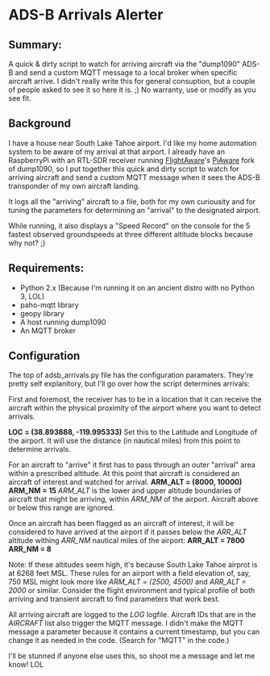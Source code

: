 # ADS-B Arrivals Alerter
## Summary:
A quick & dirty script to watch for arriving aircraft via the "dump1090" ADS-B and send a custom MQTT message to a local broker when specific aircraft arrive.  I didn't really write this for general consuption, but a couple of people asked to see it so here it is.  ;)  No warranty, use or modify as you see fit.

## Background
I have a house near South Lake Tahoe airport.  I'd like my home automation system to be aware of my arrival at that airport.  I already have an RaspberryPi with an RTL-SDR receiver running [FlightAware](https://www.flightaware.com/)'s [PiAware](https://flightaware.com/adsb/piaware/) fork of dump1090, so I put together this quick and dirty script to watch for arriving aircraft and send a custom MQTT message when it sees the ADS-B transponder of my own aircraft landing.

It logs all the "arriving" aircraft to a file, both for my own curiousity and for tuning the parameters for determining an "arrival" to the designated airport.

While running, it also displays a "Speed Record" on the console for the 5 fastest observed groundspeeds at three different altitude blocks because why not?  ;)

## Requirements:
- Python 2.x  (Because I'm running it on an ancient distro with no Python 3, LOL)
- paho-mqtt library
- geopy library
- A host running dump1090
- An MQTT broker

## Configuration
The top of adsb_arrivals.py file has the configuration paramaters.  They're pretty self explanitory, but I'll go over how the script determines arrivals:

First and foremost, the receiver has to be in a location that it can receive the aircraft within the physical proximity of the airport where you want to detect arrivals.

**LOC = (38.893888, -119.995333)** 
Set this to the Latitude and Longitude of the airport.  It will use the distance (in nautical miles) from this point to determine arrivals.

For an aircraft to "arrive" it first has to pass through an outer "arrival" area within a prescribed altitude.  At this point that aircraft is considered an aircraft of interest and watched for arrival.
**ARM_ALT = (8000, 10000)**
**ARM_NM = 15**
*ARM_ALT* is the lower and upper altitude boundaries of aircraft that might be arriving, within *ARM_NM* of the airport.  Aircraft above or below this range are ignored.

Once an aircraft has been flagged as an aircraft of interest, it will be considered to have arrived at the airport if it passes below the *ARR_ALT* altitude withing  *ARR_NM* nautical miles of the airport:
**ARR_ALT = 7800**
**ARR_NM = 8**

Note: If these altitudes seem high, it's because South Lake Tahoe airprot is at 6268 feet MSL.  These rules for an airport with a field elevation of, say, 750 MSL might look more like *ARM_ALT = (2500, 4500)* and *ARR_ALT = 2000* or similar.  Consider the flight environment and typical profile of both arriving and transient aircraft to find parameters that work best.

All arriving aircraft are logged to the *LOG* logfile.  Aircraft IDs that are in the *AIRCRAFT* list also trigger the MQTT message.  I didn't make the MQTT message a parameter because it contains a current timestamp, but you can change it as needed in the code.  (Search for "MQTT" in the code.)

I'll be stunned if anyone else uses this, so shoot me a message and let me know!  LOL

